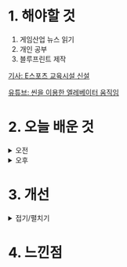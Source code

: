 
# 1. 해야할 것

1. 게임산업 뉴스 읽기 
2. 개인 공부  
3. 블루프린트 제작

[기사: E스포츠 교육시설 신설](https://www.gamemeca.com/view.php?gid=1751059)

[유튜브: 씬을 이용한 엘레베이터 움직임](https://www.youtube.com/watch?v=I96aF6YFXPk)


# 2. 오늘 배운 것

<details>
<summary>오전</summary>

## 오늘의 뉴스
### E스포츠 교육시설 신설
![image](https://github.com/user-attachments/assets/9aecdc30-aae8-4476-b6a3-d6815c60c3f6)
```
진작에 이런 과정이 있고 도전할 수 있었으면 나도 해보고 싶었을텐데
그래도 성장하는 산업규모에 따라 관련 직종들이 생겨나니 해당 산업을 좋아하는 나로서는 좋은 흐름이다.
```
■ 웹젠, '뮤 모나크2' 하반기 출시 예고
웹젠(대표 김태영)이 신작 모바일 MMORPG '뮤 모나크2(MU MONARCH2)'의 BI를 공개하고 하반기 출시 계획을 밝혔습니다. 웹젠의 '뮤 모나크2'는 '뮤(MU)' 원작의 시각적 요소를 그대로 계승한 레트로 그래픽에 MMO 특유의 경쟁 요소는 줄이고, RPG 본연의 캐릭터 육성의 재미를 추구한 작품입니다.

■ 해긴, 신작 '홈런 클래시2: 레전드 더비' 16일 사전예약
해긴(대표 이영일)이 신작 모바일 야구 게임 '홈런 클래시2: 레전드 더비(이하 홈런 클래시2)'의 사전 예약을 시작했다고 16일 밝혔습니다. '홈런 클래시2'는 지난 2018년 선보인 해긴의 첫작품 '홈런 클래시'의 후속작으로 전작의 박진감 넘치는 게임 플레이를 한층 더 발전시킨 게임입니다.

■ '아이작의 번제', 보드게임으로도 즐긴다
'아이작의 번제(원제: The Binding of Isaac, 이하 '아이작')'를 이제 보드게임으로도 즐길 수 있게 됐습니다. '아이작의 번제: 네 개의 영혼'은 '아이작'의 테마와 캐릭터·몬스터·아이템 등의 요소들을 차용해 만든 외전격의 카드 게임으로, '아이작'의 개발자인 에드먼드 맥밀런이 직접 디자인해 비디오 게임이 주는 특유의 분위기를 느낄 수 있습니다.

■ 귀여워... 넷마블 '쿵야' 미니 이모티콘 출시
넷마블(대표 권영식, 김병규)은 콘텐츠 마케팅 자회사 엠엔비(MNB, 대표 배민호)가 '쿵야 레스토랑즈'의 카카오 미니 이모티콘 '말하는 야채, 쿵야들의 사회생활'을 출시했다고 16일 밝혔습니다. 오는 23일까지 친구를 소환해 쿵야 레스토랑즈 미니 이모티콘 출시 소식을 공유하는 댓글을 남기면 추첨을 통해 총 30명에게 '말하는 야채, 쿵야들의 사회생활' 7일 이용권을 증정할 예정입니다.

■ 카카오게임즈 오션드라이브, 신작 3종 들고 독일 게임스컴 간다 
카카오게임즈(대표 한상우)는 16일, 개발 자회사 오션드라이브 스튜디오(대표 김희재)가 오는 8월 독일 쾰른에서 열리는 게임스컴 2024에 PC 및 콘솔 기반 글로벌 신작 3종을 출품한다고 밝혔습니다. 오션드라이브 스튜디오가 출품할 게임 3종은 지금까지 PC/콘솔 게임을 개발하며 쌓은 개발진의 역량이 총동원된 글로벌 신작으로, 게임스컴 2024 B2C 및 B2B관에서 이용자들을 만날 예정입니다.

■ 크래프톤, '다크앤다커 모바일' 글로벌 테스트 예고 
크래프톤(대표 김창한)의 크리에이티브 스튜디오 블루홀스튜디오(대표 조두인)가 개발 중인 신작 '다크앤다커 모바일'이 8월 글로벌 대규모 테스트에 참여를 희망하는 이용자들의 신청을 접수한다고 16일 밝혔습니다. 해외를 대상으로 처음 진행되는 이번 글로벌 대규모 테스트는 다크앤다커 모바일의 테스트에 참여하기를 희망하는 해외 이용자들의 높은 기대감에 부응하기 위해 마련됐습니다.

■ 하이브IM '던전 스토커즈', 게임스컴 2024 출전 
하이브IM(대표 정우용)은 '게임스컴 2024'에 참가해 액션스퀘어(대표 김연준)의 스튜디오 HG에서 개발하고 자사가 서비스 예정인 '던전 스토커즈'를 선보인다고 16일 밝혔습니다. 하이브IM은 B2B(기업 대 기업) 전시장 내 단독 부스를 마련해 '던전 스토커즈'를 소개합니다.

■ 강유정 의원, '게임=질병' 분류 막는 통계법 개정안 발의 
강유정 국회의원(더불어민주당)은 15일 '게임=질병' 분류를 막는 '통계법 일부개정법률안'을 대표발의했습니다. 현행 통계법은 유엔, 세계보건총회 등에서 산업・질병・사인 등과 관련한 국제표준분류를 발표하는 경우 이를 기준으로 한국형 표준분류를 작성하도록 규정하고 있습니다.

■ 미래에셋증권, 위메이드 목표주가 14% 하향 제시
미래에셋증권 임희석 연구원은 금일(15일), 위메이드의 목표주가를 70,000원에서 60,000원으로 14% 하향 제시했습니다. 임희석 연구원은 "위메이드의 2024년 2분기 매출액이 전년 대비 38% 증가한 2,210 억 원, 영업적자 20억 원으로 적자가 지속된 가운데 컨센서스(매출액 2,360억 원, 영업이익 20억 원)를 하회할 전망"이라면서 그 이유를 설명했습니다.

■ 나혼렙 흥행의 힘! 넷마블, 목표주가 3% 상향
미래에셋증권은 2024년 2분기 넷마블 영업이익이 컨센서스를 상회할 것으로 전망하면서 목표주가를 기존 68,000원에서 70,000원으로 3% 상향했습니다. 미래에셋증권 임희석 연구원은 15일 내놓은  리포트를 통해 "넷마블의 2분기 매출액은 전년 대비 24% 증가한 7,510억 원, 영업이익은 800억 원으로 컨센서스(매출액 7,540억 원, 영업이익 550억 원)를 웃돌 것으로 전망된다"고 밝혔습니다.

■ 한-영 학생 연합 발로란트 대회 개최된다
오는 8월, 영국과 한국을 잇는 e스포츠 대회 'Fearless Vanguard'가 개최됩니다. 이번 대회는 양국 학생 간의 e스포츠 네트워킹과 산업 발전을 목표로 하며, 이스포츠 산업 네트워킹 커뮤니티 ESSR과 세 계 최고 수준의 e스포츠 및 게임 비즈니스 단과대학 College of Esports(이하 CoEs)가 주관하고 아프리카TV 게임 대회 플랫폼 GGGL과 바이오매스 기반 친환경제품 제조기업 리시오(reseio), 이스포츠 명 예의 전당이 후원합니다.

■ 스마일게이트, 인디게임 유저평가단 모집
스마일게이트 퓨처랩은 스마일게이트멤버십(이하 'SGM') 인디게임부문16기 오픈베타테스트데이(이하 'OBT') 참가자를 오늘부터 7월 25일까지 퓨처랩 홈페이지를 통해 모집한다고 15일 밝혔습니다. SGM 인디게임부문은 퓨처랩이 주관하는 인디게임 창작 지원 프로그램입니다.

■ 넵튠, 로그라이트 '슬립 스트림' 스팀 얼리액세스
넵튠(각자대표 강율빈, 정욱)은 자체 개발한 슈팅 로그라이트 게임 '슬립 스트림(Sleep Stream)'을 스팀(Steam)에 앞서 해보기(얼리 액세스) 출시한다고 15일 밝혔습니다. 로그라이트(Rouge-lite)는 로그라이크(Roguelike) 장르 게임의 요소를 차용했다는 의미로, 슬립스트림은 다양한 난이도별 스테이지 및 전투, 몬스터와 장비의 무작위성 등의 요소를 게임에 활용하고 있습니다.

■ 11비트 스튜디오, SF 미스터리 어드벤처 '디 얼터스' 예고편 공개
11비트 스튜디오(11 bit studios)는 오리지널 IP를 기반으로 개발 중인 미스터리 SF 어드벤처 기대작 '디 얼터스(The Alters)'의 신규 사전 예고 트레일러 '만약에?(What if? Trailer)'편을 공개했다고 밝혔습니다. 디 얼터스는 올해 하반기, 마이크로 소프트의 PC 게임 패스 및 X박스 등 다양한 멀티 플랫폼으로 출시될 예정이며, 올해 하반기 정식 출시 버전에서는 한국어가 정식 지원될 예정입니다.

■ 원스토어, 엔씨 출신 김현석 CTO 영입
원스토어(대표 전동진)가 플랫폼 혁신과 글로벌 진출 가속화를 위해 엔씨소프트 출신의 김현석 CTO를 영입했다고 밝혔습니다. 신임 김현석 CTO는 엔씨소프트의 초기 멤버 출신으로, 각종 게임의 국내외 서비스 시스템 총괄부터 시작해 플랫폼 개발실장, 모바일 게임 개발 그룹장 등을 거쳐 CIO 직속 기술 디렉터를 역임하며 업계 최고 수준의 개발 역량을 쌓아왔습니다.

■ 스마일게이트, '로드나인' 진로토닉워터 에디션 출시
스마일게이트는 하이트진로음료와 제휴를 맺고 '진로토닉워터'의 로드나인 스페셜 에디션을 선보인다고 15일 밝혔습니다. 스마일게이트는 로드나인의 주 이용자층과 진로 토닉워터 소비자층이 잘 맞아 떨어질 것으로 기대하며 높은 관심을 받을 것으로 전망하고 있습니다.

■ 컴투스플랫폼, 헥슬란트와 웹3 콘텐츠 사업 개발을 위한 업무협약 체결
컴투스홀딩스(대표 정철호)의 자회사 컴투스플랫폼(대표 최석원)은 블록체인 인프라 기업 '헥슬란트(공동대표 강준우, 박인수)'와 기업 맞춤형 웹3 콘텐츠 사업 개발을 위한 업무협약을 체결했다고 15일 밝혔습니다. 이번 협약으로 양사는 전통적인 기업들의 웹3 전환을 돕는 기업형 콘텐츠 서비스를 공동 개발합니다.

■ 트럼프 암살미수로 주목받는 'Mr.President!' 
도널드 트럼프 미국 대통령 선거 공화당 후보자의 피격 사건으로 비슷한 소재를 담은 'Mr.President!'(미스터 프레지던트!)가 주목받고 있습니다. 플레이어는 보디가드인 딕 '록-하드' 존슨(Dick "Rock-Hard" Johnson)이 되어 가상의 미국 대통령 후보자 '럼프'(Rump)를 경호해야 합니다.

■ e스포츠 산업인재양성 교육 브랜드 '더 케스파' 론칭
한국e스포츠협회(이하 협회)가 15일(월) e스포츠 산업인재양성을 위한 교육 브랜드 'THE KESPA'(이하 '더 케스파')를 공식 론칭했습니다. 올해는 7개의 세부 교육 프로그램이 진행되는데, ①참여형 실습( 대회 및 행사 기획, 운영) ②행정특화(e스포츠 산업 이해 및 국가대표 마케팅 등) ③심판 자격(e스포츠 전문 심판 민간자격) ④지도자 자격(e스포츠 전문 지도자 민간자격) ⑤의무트레이너 연수(e스포츠 전문 의무트레이너 교육) ⑥현직자 역량 강화(현직자 역량 강화 워크샵) ⑦교원 연수(교원 대상 e스포츠 활용 교육 역량 강화)의 교육 프로그램이 열릴 예정입니다.

</details>


<details>
<summary>오후</summary>

## 블루프린트 제작
### BPI_Elevatorbutton
![image](https://github.com/user-attachments/assets/f44dbbf4-111e-416f-9ba5-d07ae0daa2c0)

![image](https://github.com/user-attachments/assets/557ef9ac-ff6e-47b3-899d-386f103e05d0)

![image](https://github.com/user-attachments/assets/d3930fbb-2cec-4019-94dc-24503fe10039)

### BP_elevator
![image](https://github.com/user-attachments/assets/e3ee6980-fff4-4f88-bb95-2fb82d7886a4)

![image](https://github.com/user-attachments/assets/616105c4-999c-43a6-93e9-dea2f60b2bc0)
![image](https://github.com/user-attachments/assets/2ac0103b-4761-4b01-ac1f-44d7965c18f1)

![image](https://github.com/user-attachments/assets/833b0058-6290-4268-8f69-94b5c9bd0a86)
![image](https://github.com/user-attachments/assets/95b05a84-e664-4705-96f8-1d5772936756)

### BP_callelevator
![image](https://github.com/user-attachments/assets/580174bd-2185-4f82-bb26-5db9259c5359)

![image](https://github.com/user-attachments/assets/ab7b800c-7839-47e2-b82f-0a522e225bf5)

### BP_combatcharacter
![image](https://github.com/user-attachments/assets/f5805f4c-1930-41e4-8e9e-ba3692faf8a1)


</details>




# 3. 개선


<details>
<summary>접기/펼치기</summary>


</details>



# 4. 느낀점


